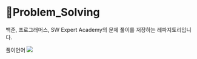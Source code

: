 # 📂Problem_Solving
백준, 프로그래머스, SW Expert Academy의 문제 풀이를 저장하는 레파지토리입니다.

풀이언어
<img src="https://img.shields.io/badge/C%2B%2B-00599C?style=for-the-badge&logo=c%2B%2B&logoColor=white"/>
